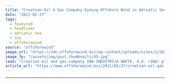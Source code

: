 ```yaml
---
title: "Croatian Oil & Gas Company Eyeing Offshore Wind in Adriatic Sea"
date: "2021-01-27"
tags: 
  - featured
  - headlines
  - adriatic sea
  - ina
  - offshorewind
source: "offshorewind"
image_url: "https://cdn.offshorewind.biz/wp-content/uploads/sites/2/2021/01/27121007/INA_bp-resnik-zg_cropped.jpg"
image_fp: "/assets/img/post_thumbnails/45.jpg"
lead: "Croatian oil and gas company INA-INDUSTRIJA NAFTE, d.d. (INA) plans to diversify into renewable"
article_url: "https://www.offshorewind.biz/2021/01/27/croatian-oil-gas-company-eyeing-offshore-wind-in-adriatic-sea/"
---
```


---
